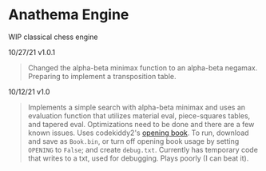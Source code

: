 # Anathema Engine
WIP classical chess engine

10/27/21 v1.0.1
> Changed the alpha-beta minimax function to an alpha-beta negamax. Preparing to implement a transposition table.

10/12/21 v1.0
> Implements a simple search with alpha-beta minimax and uses an evaluation function that utilizes material eval, piece-squares tables, and tapered eval.
Optimizations need to be done and there are a few known issues. Uses codekiddy2's [opening book](https://sourceforge.net/projects/codekiddy-chess/files/Books/Polyglot%20books/Update1/). To run, download and save as `Book.bin`, or turn off opening book usage by setting `OPENING` to `False`; and create `debug.txt`.
> Currently has temporary code that writes to a txt, used for debugging.
> Plays poorly (I can beat it).
